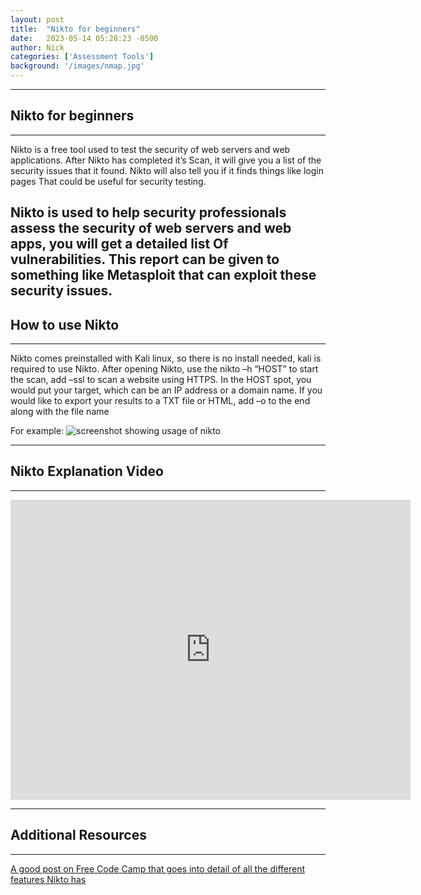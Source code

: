 ```yaml
---
layout: post
title:  "Nikto for beginners"
date:   2023-05-14 05:28:23 -0500
author: Nick
categories: ['Assessment Tools']
background: '/images/nmap.jpg'
---
```

----
## Nikto for beginners
----
Nikto is a free tool used to test the security of web servers and web applications. After Nikto has completed it’s
Scan, it will give you a list of the security issues that it found. Nikto will also tell you if it finds things like login pages
That could be useful for security testing.

Nikto is used to help security professionals assess the security of web servers and web apps, you will get a detailed list 
Of vulnerabilities. This report can be given to something like Metasploit that can exploit these security issues.
---
## How to use Nikto
---
Nikto comes preinstalled with Kali linux, so there is no install needed, kali is required to use Nikto. After opening Nikto, use the nikto –h “HOST” to start the scan, add –ssl to scan a website using HTTPS. In the HOST spot, you would put your target, which can be an IP address or a domain name. If you would like to export your results to a TXT file or HTML,  add –o to the end along with the file name

For example:
<img class="img-fluid" src="/EHEblog/images/nikto/niktoExample.png" alt="screenshot showing usage of nikto">


---
## Nikto Explanation Video
---
<iframe width="640" height="480" src="https://www.youtube.com/embed/KPNbtN5fr5g" frameborder="0" allowfullscreen ></iframe>

---
## Additional Resources 
---
[A good post on Free Code Camp that goes into detail of all the different features Nikto has](https://www.freecodecamp.org/news/an-introduction-to-web-server-scanning-with-nikto/)

